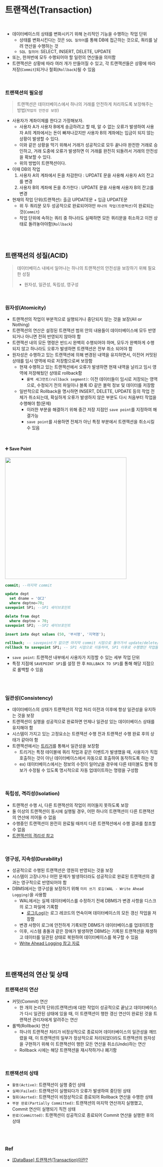 # 트랜잭션(Transaction)

<br/>

- 데이터베이스의 상태를 변화시키기 위해 논리적인 기능을 수행하는 작업 단위
  - 상태를 변화시킨다는 것은 `SQL 질의어`를 통해 DB에 접근하는 것으로, 쿼리를 날려 연산을 수행하는 것
  - `SQL 질의어`: SELECT, INSERT, DELETE, UPDATE
- 또는, 한꺼번에 모두 수행되어야 할 일련의 연산들을 의미함
- 트랜잭션은 상황에 따라 여러 개가 만들어질 수 있고, 각 트랜잭션들은 상황에 따라 저장(`Commit`)되거나 철회(`Rollback`)될 수 있음

<br/>

### 트랜잭션의 필요성

> 트랜잭션은 데이터베이스에서 하나의 거래를 안전하게 처리하도록 보장해주는 방법(`작업의 안전성 보장`)

- 사용자가 계좌이체를 한다고 가정해보자.
  - 사용자 A가 사용자 B에게 송금하려고 할 때, 알 수 없는 오류가 발생하여 사용자 A의 계좌에서는 돈이 빠져나갔지만 사용자 B의 계좌에는 입금이 되지 않는 상황이 발생할 수 있다.
  - 이와 같은 상황을 막기 위해서 거래가 성공적으로 모두 끝나야 완전한 거래로 승인하고, 거래 도중에 오류가 발생하면 이 거래를 완전히 되돌려서 거래의 안전성을 확보할 수 있다.
  - 위의 방법이 트랜잭션이다.
- 이때 DB의 작업
  1. 사용자 A의 계좌에서 돈을 차감한다 : UPDATE 문을 사용해 사용자 A의 잔고를 변경
  2. 사용자 B의 계좌에 돈을 추가한다 : UPDATE 문을 사용해 사용자 B의 잔고를 변경
- 현재의 작업 단위(트랜잭션): 출금 UPDATE문 + 입금 UPDATE문
  - 위 두 쿼리문 모두 성공적으로 완료되어야만 `하나의 작업(트랜잭션)`이 완료되는 것(`Commit`)
  - 작업 단위에 속하는 쿼리 중 하나라도 실패하면 모든 쿼리문을 취소하고 이전 상태로 돌려놓아야함(`Rollback`)


<br/>
<br/>

## 트랜잭션의 성질(ACID)

> 데이터베이스 내에서 일어나는 하나의 트랜잭션의 안전성을 보장하기 위해 필요한 성질
> - 원자성, 일관성, 독립성, 영구성

<br/>

### 원자성(Atomicity)

- 트랜잭션의 작업이 부분적으로 실행되거나 중단되지 않는 것을 보장(All or Nothing)
- 트랜잭션의 연산은 설정된 트랜잭션 범위 안의 내용들이 데이터베이스에 모두 반영되거나 아니면 전혀 반영되지 않아야 함
- 트랜잭션 내의 모든 명령은 반드시 완벽히 수행되어야 하며, 모두가 완벽하게 수행되지 않고 하나라도 오류가 발생하면 트랜잭션은 전부 취소 되어야 함
- 원자성은 수행하고 있는 트랜잭션에 의해 변경된 내역을 유지하면서, 이전어 커밋된 상태를 임시 영역에 따로 저장함으로써 보장함
  - 현재 수행하고 있는 트랜잭션에서 오류가 발생하면 현재 내역을 날리고 임시 영역에 저장해뒀던 상태로 rollback함
    - `롤백 세그먼트(rollback segment)`: 이전 데이터들이 임시로 저장되는 영역으로, 수정되기 전의 파일이나 블록 ID 같은 블럭 정보 및 데이터를 저장함
  - 일반적으로 Rollback을 명시하면 INSERT, DELETE, UPDATE 등의 작업 전체가 취소되는데, 확실하게 오류가 발생하지 않은 부분도 다시 처음부터 작업을 수행해야 함(문제)
    - 이러한 부분을 해결하기 위해 중간 저장 지점인 `save point`를 지정하여 해결가능
    - `save point`를 사용하면 전체가 아닌 특정 부분에서 트랜잭션을 취소시킬 수 있음

<br/>

#### ➕ Save Point

<img  width="400px" src="https://img1.daumcdn.net/thumb/R1280x0/?scode=mtistory2&fname=https%3A%2F%2Fblog.kakaocdn.net%2Fdn%2FbZAlvz%2Fbtrpgzeqiin%2FgbfmebyddSKi9hKGRSeJR1%2Fimg.png">

```SQL
commit; --마지막 commit

update dept
  set dname = 'QC2'
  where deptno=70;
savepoint SP1; --SP1 세이브포인트

delete from dept
  where deptno = 70;
savepoint SP2; --SP2 세이브포인트

insert into dept values (50, '부서명', '지역명');

rollback; -- savepoint가 없으면 마지막 commit 시점으로 돌아가서 update/delete/insert 모두 롤백됨
rollback to savepoint SP1; -- SP1 시점으로 이동하여, SP1 이후로 수행했던 작업들이 모두 롤백됨
```

- `save point`: 트랜잭션 내부에서 사용자가 지정할 수 있는 세부 작업 단위
- 특정 지점에 `SAVEPOINT SP1`를 설정 한 후 `ROLLBACK TO SP1`를 통해 해당 지점으로 롤백할 수 있음


<br/>
<br/>

### 일관성(Consistency)

- 데이터베이스의 상태가 트랜잭션의 작업 처리 이전과 이후에 항상 일관성을 유지하는 것을 보장
- 트랜잭션이 실행을 성공적으로 완료하면 언제나 일관성 있는 데이터베이스 상태를 유지해야 함
- 시스템이 가지고 있는 고정요소는 트랜잭션 수행 전과 트랜잭션 수행 완료 후의 상태가 같아야 함
- 트랜잭션에서는 [트리거](https://github.com/jmxx219/CS-Study/blob/main/database/%ED%94%84%EB%A1%9C%EC%8B%9C%EC%A0%80%EC%99%80%20%ED%8A%B8%EB%A6%AC%EA%B1%B0.md#%ED%8A%B8%EB%A6%AC%EA%B1%B0trigger)를 통해서 일관성을 보장함
  - 트리거는 특정 테이블에 쿼리 작업과 같은 이벤트가 발생했을 때, 사용자가 직접 호출하는 것이 아닌 데이터베이스에서 자동으로 호출하여 동작하도록 하는 것
  - ex) 데이터베이스에서는 정보의 수정이 일어났을 경우에 다른 테이블도 함께 정보가 수정될 수 있도록 명시적으로 자동 업데이트하는 명령을 구성함

<br/>


### 독립성, 격리성(Isolation)

- 트랜잭션 수행 시, 다른 트랜잭션의 작업이 끼어들지 못하도록 보장
- 둘 이상의 트랜잭션이 동시에 실행될 경우, 어떤 하나의 트랜잭션이 다른 트랜잭션의 연산에 끼어들 수 없음
- 수행중인 트랜잭션이 완전히 완료될 때까지 다른 트랜잭션에서 수행 결과를 참조할 수 없음
- [트랜잭션의 격리성 참고](https://github.com/jmxx219/CS-Study/blob/main/database/%ED%8A%B8%EB%9E%9C%EC%9E%AD%EC%85%98%EC%9D%98%20%EA%B2%A9%EB%A6%AC%EC%84%B1.md)

<br/>


### 영구성, 지속성(Durability)

- 성공적으로 수행된 트랜잭션은 영원히 반영되는 것을 보장
- 시스템이 고장나거나 어떤 문제가 발생하더라도 성공적으로 완료된 트랜잭션의 결과는 영구적으로 반영되어야 함
- DBMS에서는 영구성을 보장하기 위해 `미리 쓰기 로깅(WAL - Write Ahead Logging)`을 사용함
  - WAL에서는 실제 데이터베이스를 수정하기 전에 DBMS가 변경 사항을 디스크의 로그 파일에 기록함
    - [로그(Log)](https://inor.tistory.com/16)는 로그 레코드의 연속이며 데이터베이스의 모든 갱신 작업을 저장함
  - 변경 사항이 로그에 안전하게 기록되면 DBMS가 데이터베이스를 업데이트함
  - 이후, 시스템 충돌과 같은 장애가 발생하면 DBMS는 기록된 트랜잭션을 재생하고 데이터를 일관된 상태로 복원하여 데이터베이스를 복구할 수 있음
  - [Write Ahead Logging 참고 자료](https://bourbonkk.tistory.com/86)


<br/>
<br/>


## 트랜잭션의 연산 및 상태


### 트랜잭션의 연산
- 커밋(Commit) 연산
  - 한 개의 논리적 단위(트랜잭션)에 대한 작업이 성공적으로 끝났고 데이터베이스가 다시 일관된 상태에 있을 때, 이 트랜잭션이 행한 갱신 연산이 완료된 것을 트랜잭션 관리자에게 알려주는 연산
- 롤백(Rollback) 연산
  - 하나의 트랜잭션 처리가 비정상적으로 종료되어 데이터베이스의 일관성을 깨뜨렸을 때, 이 트랜잭션의 일부가 정상적으로 처리되었더라도 트랜잭션의 원자성을 구현하기 위해 이 트랜잭션이 행한 모든 연산을 취소(Undo)하는 연산
  - Rollback 시에는 해당 트랜잭션을 재시작하거나 폐기함

<br/>

### 트랜잭션의 상태

- `활동(Active)`: 트랜잭션이 실행 중인 상태
- `실패(Failed)`: 트랜잭션이 실행되다가 오류가 발생하여 중단된 상태
- `철회(Aorted)`: 트랜잭션이 비정상적으로 종료되어 Rollback 연산을 수행한 상태
- `부분 완료(Partially Committed)`: 트랜잭션의 마지막 연산까지 실행했고, Commit 연산이 실행되기 직전 상태
- `완료(Committed)`: 트랜잭션이 성공적으로 종료되어 Commit 연산을 실행한 후의 상태


<br/>
<br/>


### Ref

- [[DataBase] 트랜잭션(Transaction)이란?](https://dev-coco.tistory.com/72)